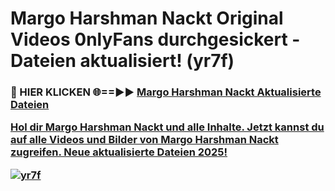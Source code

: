# Margo Harshman Nackt Original Videos 0nlyFans durchgesickert - Dateien aktualisiert! (yr7f)

<h3>🔴 HIER KLICKEN 🌐==►► <a href="https://tinyurl.com/h6vf6nb8" rel="nofollow">Margo Harshman Nackt Aktualisierte Dateien

Hol dir Margo Harshman Nackt und alle Inhalte. Jetzt kannst du auf alle Videos und Bilder von Margo Harshman Nackt zugreifen. Neue aktualisierte Dateien 2025!

[![yr7f](https://i.imgur.com/sD4kR3V.gif)](https://tinyurl.com/h6vf6nb8)

